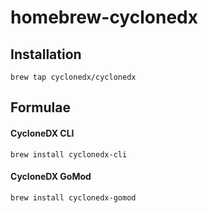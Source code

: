 # homebrew-cyclonedx

## Installation

```
brew tap cyclonedx/cyclonedx
```

## Formulae

#### CycloneDX CLI

```
brew install cyclonedx-cli
```

#### CycloneDX GoMod

```
brew install cyclonedx-gomod
```
